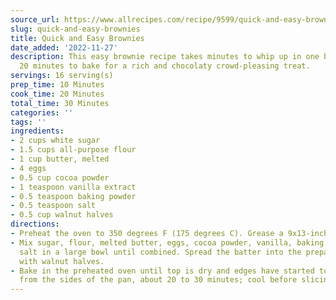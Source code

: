 ```yaml
---
source_url: https://www.allrecipes.com/recipe/9599/quick-and-easy-brownies/
slug: quick-and-easy-brownies
title: Quick and Easy Brownies
date_added: '2022-11-27'
description: This easy brownie recipe takes minutes to whip up in one bowl and just
  20 minutes to bake for a rich and chocolaty crowd-pleasing treat.
servings: 16 serving(s)
prep_time: 10 Minutes
cook_time: 20 Minutes
total_time: 30 Minutes
categories: ''
tags: ''
ingredients:
- 2 cups white sugar
- 1.5 cups all-purpose flour
- 1 cup butter, melted
- 4 eggs
- 0.5 cup cocoa powder
- 1 teaspoon vanilla extract
- 0.5 teaspoon baking powder
- 0.5 teaspoon salt
- 0.5 cup walnut halves
directions:
- Preheat the oven to 350 degrees F (175 degrees C). Grease a 9x13-inch pan.
- Mix sugar, flour, melted butter, eggs, cocoa powder, vanilla, baking powder, and
  salt in a large bowl until combined. Spread the batter into the prepared pan. Decorate
  with walnut halves.
- Bake in the preheated oven until top is dry and edges have started to pull away
  from the sides of the pan, about 20 to 30 minutes; cool before slicing into squares.
---
```

